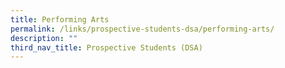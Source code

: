```yaml
---
title: Performing Arts
permalink: /links/prospective-students-dsa/performing-arts/
description: ""
third_nav_title: Prospective Students (DSA)
---
```


